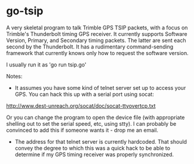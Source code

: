 go-tsip
=======

A very skeletal program to talk Trimble GPS TSIP packets, with a focus
on Trimble's Thunderbolt timing GPS receiver.
It currently supports Software Version, Primary, and Secondary timing
packets.  The latter are sent each second by the Thunderbolt.
It has a rudimentary command-sending framework that currently
knows only how to request the software version.

I usually run it as 'go run tsip.go'

Notes:
  - It assumes you have some kind of telnet server set up to access
your GPS.  You can hack this up with a serial port using socat:

   http://www.dest-unreach.org/socat/doc/socat-ttyovertcp.txt

Or you can change the program to open the device file (with appropriate
shelling out to set the serial speed, etc, using stty).  I can probably
be convinced to add this if someone wants it - drop me an email.

  - The address for that telnet server is currently hardcoded.
That should convey the degree to which this was a quick hack to
be able to determine if my GPS timing receiver was properly
synchronized.
